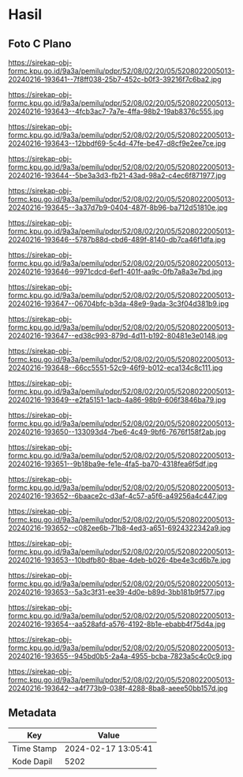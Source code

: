 # Hasil

## Foto C Plano

https://sirekap-obj-formc.kpu.go.id/9a3a/pemilu/pdpr/52/08/02/20/05/5208022005013-20240216-193641--7f8ff038-25b7-452c-b0f3-39216f7c6ba2.jpg

https://sirekap-obj-formc.kpu.go.id/9a3a/pemilu/pdpr/52/08/02/20/05/5208022005013-20240216-193643--4fcb3ac7-7a7e-4ffa-98b2-19ab8376c555.jpg

https://sirekap-obj-formc.kpu.go.id/9a3a/pemilu/pdpr/52/08/02/20/05/5208022005013-20240216-193643--12bbdf69-5c4d-47fe-be47-d8cf9e2ee7ce.jpg

https://sirekap-obj-formc.kpu.go.id/9a3a/pemilu/pdpr/52/08/02/20/05/5208022005013-20240216-193644--5be3a3d3-fb21-43ad-98a2-c4ec6f871977.jpg

https://sirekap-obj-formc.kpu.go.id/9a3a/pemilu/pdpr/52/08/02/20/05/5208022005013-20240216-193645--3a37d7b9-0404-487f-8b96-ba712d51810e.jpg

https://sirekap-obj-formc.kpu.go.id/9a3a/pemilu/pdpr/52/08/02/20/05/5208022005013-20240216-193646--5787b88d-cbd6-489f-8140-db7ca46f1dfa.jpg

https://sirekap-obj-formc.kpu.go.id/9a3a/pemilu/pdpr/52/08/02/20/05/5208022005013-20240216-193646--9971cdcd-6ef1-401f-aa9c-0fb7a8a3e7bd.jpg

https://sirekap-obj-formc.kpu.go.id/9a3a/pemilu/pdpr/52/08/02/20/05/5208022005013-20240216-193647--06704bfc-b3da-48e9-9ada-3c3f04d381b9.jpg

https://sirekap-obj-formc.kpu.go.id/9a3a/pemilu/pdpr/52/08/02/20/05/5208022005013-20240216-193647--ed38c993-879d-4d11-b192-80481e3e0148.jpg

https://sirekap-obj-formc.kpu.go.id/9a3a/pemilu/pdpr/52/08/02/20/05/5208022005013-20240216-193648--66cc5551-52c9-46f9-b012-eca134c8c111.jpg

https://sirekap-obj-formc.kpu.go.id/9a3a/pemilu/pdpr/52/08/02/20/05/5208022005013-20240216-193649--e2fa5151-1acb-4a86-98b9-606f3846ba79.jpg

https://sirekap-obj-formc.kpu.go.id/9a3a/pemilu/pdpr/52/08/02/20/05/5208022005013-20240216-193650--133093d4-7be6-4c49-9bf6-7676f158f2ab.jpg

https://sirekap-obj-formc.kpu.go.id/9a3a/pemilu/pdpr/52/08/02/20/05/5208022005013-20240216-193651--9b18ba9e-fe1e-4fa5-ba70-4318fea6f5df.jpg

https://sirekap-obj-formc.kpu.go.id/9a3a/pemilu/pdpr/52/08/02/20/05/5208022005013-20240216-193652--6baace2c-d3af-4c57-a5f6-a49256a4c447.jpg

https://sirekap-obj-formc.kpu.go.id/9a3a/pemilu/pdpr/52/08/02/20/05/5208022005013-20240216-193652--c082ee6b-71b8-4ed3-a651-6924322342a9.jpg

https://sirekap-obj-formc.kpu.go.id/9a3a/pemilu/pdpr/52/08/02/20/05/5208022005013-20240216-193653--10bdfb80-8bae-4deb-b026-4be4e3cd6b7e.jpg

https://sirekap-obj-formc.kpu.go.id/9a3a/pemilu/pdpr/52/08/02/20/05/5208022005013-20240216-193653--5a3c3f31-ee39-4d0e-b89d-3bb181b9f577.jpg

https://sirekap-obj-formc.kpu.go.id/9a3a/pemilu/pdpr/52/08/02/20/05/5208022005013-20240216-193654--aa528afd-a576-4192-8b1e-ebabb4f75d4a.jpg

https://sirekap-obj-formc.kpu.go.id/9a3a/pemilu/pdpr/52/08/02/20/05/5208022005013-20240216-193655--945bd0b5-2a4a-4955-bcba-7823a5c4c0c9.jpg

https://sirekap-obj-formc.kpu.go.id/9a3a/pemilu/pdpr/52/08/02/20/05/5208022005013-20240216-193642--a4f773b9-038f-4288-8ba8-aeee50bb157d.jpg


## Metadata

| Key        | Value               |
| ---------- | ------------------- |
| Time Stamp | 2024-02-17 13:05:41 |
| Kode Dapil | 5202                |



